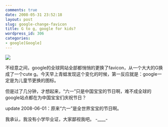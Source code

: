 ```yaml
---
comments: true
date: 2008-05-31 23:52:18
layout: post
slug: google-change-favicon
title: G to g, google for kids?
wordpress_id: 306
categories:
- google[Google]
---
```


![](http://www.google.com/intl/en_ALL/images/logo.gif)

不经意之间，google的全球网站全部都悄悄的更换了favicon，从一个大大的G换成了一个cute g。今天早上青蛙发现这个变化的时候，第一反应就是：google一定是为儿童节更换的图标。

但是过了几分钟，才想起来，“六一”只是中国宝宝的节日啊，难不成全球的google站点都在为中国宝宝们庆祝节日？

update 2008-06-01：原来“六一”是全世界宝宝的节日啊。

我承认，我没有小学毕业证，大家鄙视我吧。 -____-
